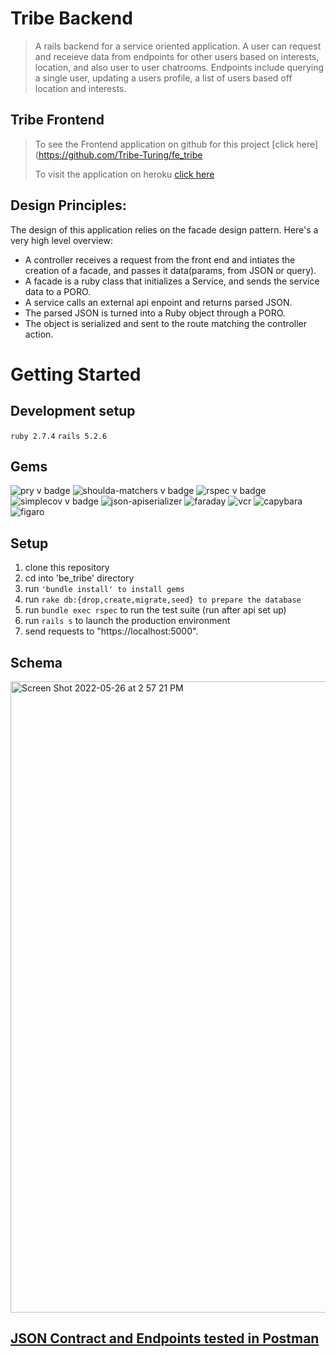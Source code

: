 # Tribe Backend

> A rails backend for a service oriented application. A user can request and receieve data from endpoints for other users based on interests, location, and also user to user chatrooms. Endpoints include querying a single user, updating a users profile, a list of users based off location and interests. 

## Tribe Frontend

> To see the Frontend application on github for this project [click here](https://github.com/Tribe-Turing/fe_tribe
> 
> To visit the application on heroku [click here](https://fe-tribe.herokuapp.com/) 
## Design Principles: 
The design of this application relies on the facade design pattern. Here's a very high level overview: 
* A controller receives a request from the front end and intiates the creation of a facade, and passes it data(params, from JSON or query). 
* A facade is a ruby class that initializes a Service, and sends the service data to a PORO. 
* A service calls an external api enpoint and returns parsed JSON. 
* The parsed JSON is turned into a Ruby object through a PORO. 
* The object is serialized and sent to the route matching the controller action. 


# Getting Started

## Development setup
```ruby 2.7.4```
```rails 5.2.6```
## Gems
![pry v badge](https://img.shields.io/gem/v/pry?color=blue&label=pry)
![shoulda-matchers v badge](https://img.shields.io/gem/v/shoulda-matchers?label=shoulda-matchers)
![rspec v badge](https://img.shields.io/gem/v/rspec?color=orange&label=rspec)
![simplecov v badge](https://img.shields.io/gem/v/simplecov?color=green&label=simplecov)
![json-apiserializer](https://img.shields.io/badge/json-apiserializer-blue)
![faraday](https://img.shields.io/badge/faraday-red)
![vcr](https://img.shields.io/badge/vcr-orange)
![capybara](https://img.shields.io/badge/capybara-green)
![figaro](https://img.shields.io/badge/figaro-blue)
## Setup
1. clone this repository 
2. cd into 'be_tribe' directory 
3. run ```'bundle install' to install gems```
7. run ```rake db:{drop,create,migrate,seed} to prepare the database ```
8. run ```bundle exec rspec``` to run the test suite (run after api set up)
9. run ```rails s``` to launch the production environment
10. send requests to "https://localhost:5000". 

## Schema
<img width="1010" alt="Screen Shot 2022-05-26 at 2 57 21 PM" src="https://user-images.githubusercontent.com/87387139/170579223-78af0685-c406-4b4b-9907-2f85562624a5.png">


## [JSON Contract and Endpoints tested in Postman](https://documenter.getpostman.com/view/20017443/Uz59PzXu)

